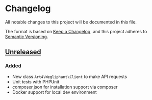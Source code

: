 # Changelog

All notable changes to this project will be documented in this file.

The format is based on [Keep a Changelog](https://keepachangelog.com/en/1.0.0/),
and this project adheres to [Semantic Versioning](https://semver.org/spec/v2.0.0.html).

## [Unreleased](https://github.com/Art4/wegliphant/compare/3a69d42338ea699afe87fe6f9a0cb1e9059e505d...main)

### Added

- New class `Art4\Wegliphant\Client` to make API requests
- Unit tests with PHPUnit
- composer.json for installation support via composer
- Docker support for local dev environment
